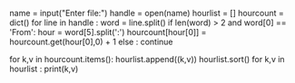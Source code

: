 name = input("Enter file:")
handle = open(name)
hourlist = []
hourcount = dict()
for line in handle :
    word = line.split() 
    if len(word) > 2 and word[0] == 'From': 
        hour = word[5].split(':') 
        hourcount[hour[0]] = hourcount.get(hour[0],0) + 1
    else : continue 
        
for k,v in hourcount.items():
    hourlist.append((k,v))
    hourlist.sort()
for k,v in hourlist :
    print(k,v)
    
    
    

